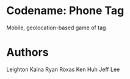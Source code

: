 Codename: Phone Tag
=========

Mobile, geolocation-based game of tag

# Authors

Leighton Kaina
Ryan Roxas
Ken Huh
Jeff Lee
